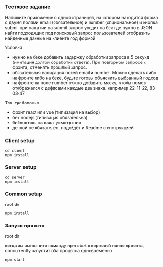 ### Тестовое задание
Напишите приложение с одной страницей, на котором находится форма с двумя полями
email (обязательное) и number (опциональное)
и кнопка submit
при нажатии на submit запрос уходит на бек где нужно в JSON найти подходящих под поисковый запрос пользователей
отобразить найденные данные на клиенте под формой

Условия
- нужно на беке добавить задержку обработки запроса в 5 секунд (имитация долгой обработки ответа). При повторном запросе с фронта, отменять прошлый запрос.
- обязательная валидация полей email и number. Можно сделать либо на фронте либо на беке, будьте готовы объяснить выбранный подход
- на фронте на поле number нужно добавить маску, чтобы номер отображался с дефисами каждые два знака. например 22-11-22, 83-03-47

Тех. требования
- фронт react или vue (типизация на выбор)
- бек nodejs (типизация обязательна)
- библиотеки на ваше усмотрение
- деплой не обязателен, подойдёт и Readme с инструкцией

### Client setup
```
cd client
npm install
```

### Server setup
```
cd server
npm install
```

### Common setup
root dir
```
npm install
```

### Запуск проекта
root dir

когда вы выполните команду npm start в корневой папке проекта, concurrently запустит оба процесса одновременно
```
npm start
```
